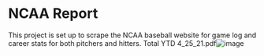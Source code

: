 # NCAA Report

This project is set up to scrape the NCAA baseball website for game log and career stats for both pitchers and hitters. Total YTD 4_25_21.pdf![image](https://user-images.githubusercontent.com/71948524/116475082-31a83000-a82e-11eb-8f7d-b2cfe3abf85c.png)

